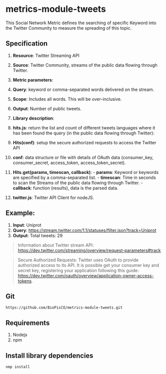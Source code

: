 # metrics-module-tweets
This Social Network Metric defines the searching of specific Keyword into the Twitter Community to measure the spreading of this topic.


## Specification

1. **Resource**: Twitter Streaming API
2. **Source**:  Twitter Community, streams of the public data flowing through Twitter.
3. **Metric parameters**:
  1. **Query**: keyword or comma-separated words delivered on the stream.
  2. **Scope**: Includes all words. This will be over-inclusive.
  3. **Output**: Number of public tweets.

4. **Library description**: 
  1. **hits.js**: return the list and count of different tweets languages where it has been found the query (in the public data flowing through Twitter):
  2. **Hits(conf)**: setup the secure authorized requests to access the Twitter API
  3. **conf**:  data structure or file with details of OAuth data (consumer_key, consumer_secret, access_token, access_token_secret).
  4. **Hits.get(params, timescan, callback)**:
    - **params**: Keyword or keywords are specified by a comma-separated list.
    - **timescan**: Time in seconds to scan the Streams of the public data flowing through Twitter.
    - **callback**: function (results),  data is the parsed data.
  5. **twitter.js**: Twitter API Client for nodeJS.


## Example:
1. **Input**: Uniprot
2. **Query**: https://stream.twitter.com/1.1/statuses/filter.json?track=Uniprot
3. **Output**: Total tweets: 29

> Information about Twitter stream API: https://dev.twitter.com/streaming/overview/request-parameters#track

> Secure Authorized Requests: 
Twitter uses OAuth to provide authorized access to its API. It is possible get your consumer key and secret key, registering your application following this guide: https://dev.twitter.com/oauth/overview/application-owner-access-tokens.

## Git

```https://github.com/BioPisCO/metrics-module-tweets.git```

## Requirements

  1. Nodejs
  2. npm

## Install library dependencies
  ```nmp install```


